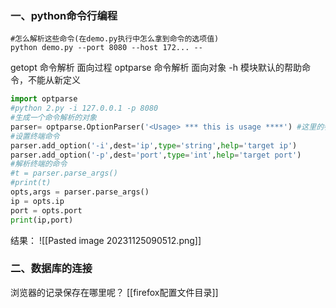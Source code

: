 ### 一、python命令行编程
```shell
#怎么解析这些命令(在demo.py执行中怎么拿到命令的选项值)
python demo.py --port 8080 --host 172... --
```
getopt  命令解析 面向过程
optparse 命令解析 面向对象 -h 模块默认的帮助命令，不能从新定义
```python
import optparse
#python 2.py -i 127.0.0.1 -p 8080
#生成一个命令解析的对象
parser= optparse.OptionParser('<Usage> *** this is usage ****') #这里的参数就是一个提示信息
#设置终端命令
parser.add_option('-i',dest='ip',type='string',help='target ip')
parser.add_option('-p',dest='port',type='int',help='target port')
#解析终端的命令
#t = parser.parse_args()
#print(t)
opts,args = parser.parse_args()
ip = opts.ip
port = opts.port
print(ip,port)
```
结果：
![[Pasted image 20231125090512.png]]
### 二、数据库的连接
浏览器的记录保存在哪里呢？
[[firefox配置文件目录]]
```python

```





